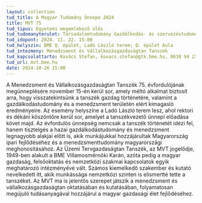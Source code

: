 ```yaml
---
layout: collection
tud_title: A Magyar Tudomány Ünnepe 2024
title: MVT 75
tud_tipus: Egyetemi megemlékező ülés
tud_tudomanyterulet: Társadalomtudomány Gazdálkodás- és szervezéstudományok 
tud_idopont: 2024. 11. 22. 15:00
tud_helyszin: BME Q. épület, Ladó László terem; Q. épület Aula
tud_intezmeny: Menedzsment és Vállalkozásgazdaságtan Tanszék
tud_kapcsolattarto: Kovács Stefan, kovacs.stefan@gtk.bme.hu, 0630 94 27 220
tud_url: mvt.bme.hu
date: 2024-10-26 15:00
---
```

A Menedzsment és Vállalkozásgazdaságtan Tanszék 75. évfordulójának megünneplésére november 15-én kerül sor, amely méltó alkalmat biztosít arra, hogy visszatekintsünk a tanszék gazdag történetére, valamint a gazdálkodástudomány és a menedzsment területén elért kimagasló eredményeire. 
Az esemény helyszíne a Ladó László terem lesz, ahol rektori és dékáni köszöntőre kerül sor, amelyet a tanszékvezető ünnepi előadása követ majd. 
Az évfordulós ünnepség nemcsak a tanszék történetét idézi fel, hanem tisztelgés a hazai gazdálkodástudomány és menedzsment legnagyobb alakjai előtt is, akik munkájukkal hozzájárultak Magyarország ipari fejlődéséhez és a menedzsmenttudomány magyarországi meghonosításához.
Az Üzemi Tervgazdaságtan Tanszék, az MVT jogelődje, 1949-ben alakult a BME Villamosmérnöki Karán, azóta pedig a magyar gazdaság, felsőoktatás és nemzetközi szakmai kapcsolatok egyik meghatározó intézményévé vált. Számos kiemelkedő szakember és kutató nevelkedett itt, akik munkássága nemzetközi szinten is elismertté tette a tanszéket. Az MVT ma is jelentős szerepet játszik a menedzsment és vállalkozásgazdaságtan oktatásában és kutatásában, folyamatosan megújuló tudásanyagával hozzájárul a magyar gazdasági élet fejlődéséhez.

